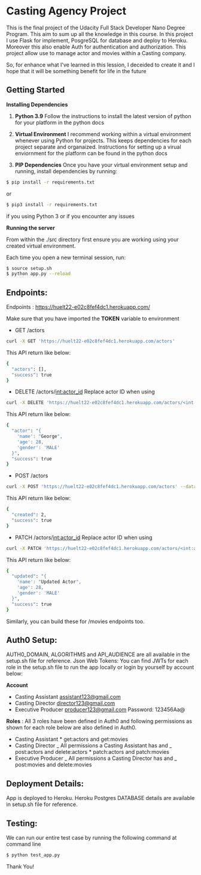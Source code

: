 # Casting Agency Project
This is the final project of the Udacity Full Stack Developer Nano Degree Program. This aim to sum up all the knowledge in this course. In this project I use Flask for implement, PosgreSQL for database and deploy to Heroku. Moreover this also enable Auth for authentication and authorization. This project allow use to manage actor and movies within a Casting company.

So, for enhance what I've learned in this lession, I deceided to create it and I hope that it will be something benefit for life in the future

## Getting Started
**Installing Dependencies**

1. **Python 3.9**
Follow the instructions to install the latest version of python for your platform in the python docs

2. **Virtual Environment**
I recommend working within a virtual environment whenever using Python for projects. This keeps dependencies for each project separate and organaized. Instructions for setting up a virual enviornment for the platform can be found in the python docs
   
4. **PIP Dependencies**
Once you have your virtual environment setup and running, install dependencies by running:

```bash
$ pip install -r requirements.txt
```
or 
```bash
$ pip3 install -r requirements.txt
```
if you using Python 3 or if you encounter any issues

**Running the server**

From within the ./src directory first ensure you are working using your created virtual environment.

Each time you open a new terminal session, run:

```bash
$ source setup.sh
$ python app.py --reload
```
## Endpoints:

Endpoints : https://huelt22-e02c8fef4dc1.herokuapp.com/

Make sure that you have imported the **TOKEN** variable to environment

- GET /actors
```bash
curl -X GET 'https://huelt22-e02c8fef4dc1.herokuapp.com/actors'
```
This API return like below: 
```bash
{
  "actors": [],
  "success": true
}
```
- DELETE /actors/<int:actor_id>
Replace actor ID when using
```bash
curl -X DELETE 'https://huelt22-e02c8fef4dc1.herokuapp.com/actors/<int:actor>' -H "Authorization: Bearer ${TOKEN}"
```
This API return like below:
```bash
{
  "actor": "{
    'name': "George",
    'age': 28,
    'gender': 'MALE'
  }",
  "success": true
}
```
- POST /actors
```bash
curl -X POST 'https://huelt22-e02c8fef4dc1.herokuapp.com/actors' --data '{"name":"abc@example.com","gender":"nu","age":"123"}' -H "Content-Type: application/json" -H "Authorization: Bearer ${TOKEN}"
```
This API return like below:
```bash
{
  "created": 2,
  "success": true
}
```
- PATCH /actors/<int:actor_id>
Replace actor ID when using
```bash
curl -X PATCH 'https://huelt22-e02c8fef4dc1.herokuapp.com/actors/<int:actor>' --data '{"name":"abc@example.com","gender":"nu","age":"123"}' -H "Content-Type: application/json" -H "Authorization: Bearer ${TOKEN}"
```
This API return like below:
```bash
{
  "updated": "{
    'name': "Updated Actor",
    'age': 28,
    'gender': 'MALE'
  }",
  "success": true
}
```
Similarly, you can build these for /movies endpoints too.

## Auth0 Setup:

AUTH0_DOMAIN, ALGORITHMS and API_AUDIENCE are all available in the setup.sh file for reference. 
Json Web Tokens: You can find JWTs for each role in the setup.sh file to run the app locally or login by yourself by account below:

**Account**
- Casting Assistant assistant123@gmail.com
- Casting Director director123@gmail.com
- Executive Producer producer123@gmail.com
Password: 123456Aa@

**Roles** : All 3 roles have been defined in Auth0 and following permissions as shown for each role below are also defined in Auth0.

- Casting Assistant * get:actors and get:movies
- Casting Director _ All permissions a Casting Assistant has and _ post:actors and delete:actors * patch:actors and patch:movies
- Executive Producer _ All permissions a Casting Director has and _ post:movies and delete:movies

## Deployment Details:

App is deployed to Heroku.
Heroku Postgres DATABASE details are available in setup.sh file for reference.

## Testing:
We can run our entire test case by running the following command at command line
```bash
$ python test_app.py
```
Thank You!
